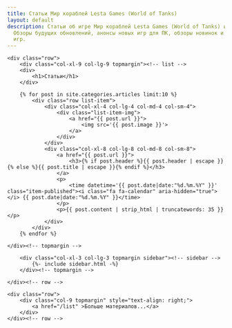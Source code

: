 ```yaml
---
title: Статьи Мир кораблей Lesta Games (World of Tanks)
layout: default
description: Статьи об игре Мир кораблей Lesta Games (World of Tanks) и других играх.
  Обзоры будущих обновлений, анонсы новых игр для ПК, обзоры новинок и прохождения
  игр.
---
```


<div class="container-xl category-page">
	
    <div class="row">
        <div class="col-xl-9 col-lg-9 topmargin"><!-- list -->
		<div>
			<h1>Статьи</h1>
		</div>	
		
		{% for post in site.categories.articles limit:10 %} 
			<div class="row list-item">
				<div class="col-xl-4 col-lg-4 col-md-4 col-sm-4">
					<div class="list-item-img">
						<a href="{{ post.url }}">
							<img src='{{ post.image }}'>
						</a>
					</div>
				</div>
				<div class="col-xl-8 col-lg-8 col-md-8 col-sm-8">
					<a href="{{ post.url }}">
						<h3>{% if post.header %}{{ post.header | escape }}{% else %}{{ post.title | escape }}{% endif %}</h3>
					</a>
					<p>
						<time datetime='{{ post.date|date:"%d.%m.%Y" }}' class="item-published"><i class="fa fa-calendar" aria-hidden="true"></i> {{ post.date|date:"%d.%m.%Y" }}</time>
					</p>
					<p>{{ post.content | strip_html | truncatewords: 35 }}</p>
				</div>
			</div>
		{% endfor %}
		
	</div><!-- topmargin -->
	    
		<div class="col-xl-3 col-lg-3 topmargin sidebar"><!-- sidebar -->
			{%- include sidebar.html -%}
		</div><!-- topmargin -->
		
    </div><!-- row -->
	
	<div class="row">
        <div class="col-9 topmargin" style="text-align: right;">
			<a href="/list" >Больше материалов...</a>
		</div>
	</div><!-- row -->

</div><!-- container -->
